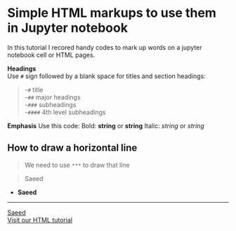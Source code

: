 # Simple HTML markups to use them in Jupyter notebook
In this tutorial I recored handy codes to mark up words on a jupyter notebook cell or HTML pages.


**Headings**<br/> Use `#` sign followed by a blank space for titles and section headings:<br/>
> -`#` title<br/>
-`##` major headings<br/>
-`###` subheadings<br/>
-`####` 4th level subheadings<br/>

**Emphasis** Use this code: Bold: __string__ or **string** Italic: _string_ or *string*


## How to draw a horizontal line

> We need to use `***` to draw that line

> Saeed

* **Saeed**
***
[Saeed](https://www.google.com)
<br/>
<a href="https://www.w3schools.com/html/">Visit our HTML tutorial</a>

